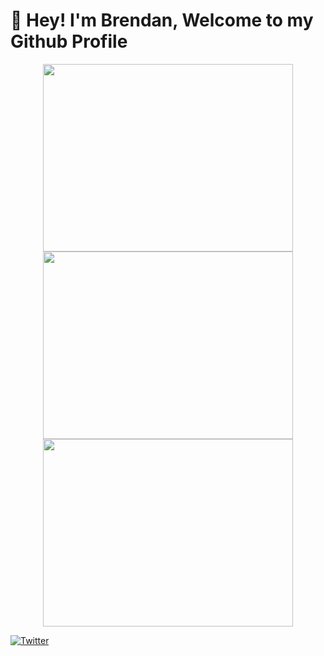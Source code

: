 # 🤘 Hey! I'm Brendan, Welcome to my Github Profile


<p align="center">
  <img width="400" height="300" src="https://github-readme-stats.vercel.app/api?username=Spazzy757&theme=vue-dark&show_icons=true&hide_border=true&count_private=true" />
  <img width="400" height="300" src="https://github-readme-streak-stats.herokuapp.com/?user=Spazzy757&theme=vue-dark&hide_border=true" />
  <img width="400" height="300" src="https://github-readme-stats.vercel.app/api/top-langs/?username=Spazzy757&theme=vue-dark&show_icons=true&hide_border=true&layout=compact" />
</p>

[![Twitter](https://img.shields.io/twitter/url/https/twitter.com/cloudposse.svg?style=social&label=Follow%20%40Spazzy757)](https://twitter.com/Spazzy757)
